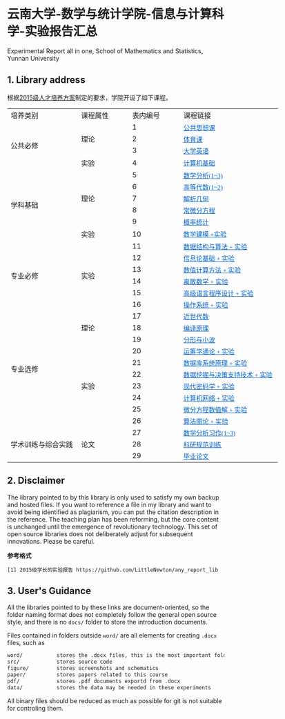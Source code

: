 # 云南大学-数学与统计学院-信息与计算科学-实验报告汇总

Experimental Report all in one, School of Mathematics and Statistics, Yunnan University

## 1. Library address

根据[2015级人才培养方案](https://github.com/LittleNewton/Undergraduate_Course)制定的要求，学院开设了如下课程。

<table border=0 cellpadding=0 cellspacing=0 width=627 style='border-collapse: 
 collapse;table-layout:fixed;width:470pt'>
 <col width=165 style='mso-width-source:userset;width:123pt'>
 <col width=114 style='mso-width-source:userset;width:85pt'>
 <col class=x22 width=114 style='mso-width-source:userset;width:85pt'>
 <col width=234 style='mso-width-source:userset;width:175pt'>
 <tr height=18 style='mso-height-source:userset;height:13.9pt' id='r0'>
<td height=18 class=x23 width=165 style='height:13.9pt;width:123.75pt;' >培养类别</td>
<td class=x23 width=114 style='width:85.5pt;' >课程属性</td>
<td class=x23 width=114 style='width:85.5pt;' >表内编号</td>
<td class=x23 width=234 style='width:175.5pt;' >课程链接</td>
 </tr>
 <tr height=18 style='mso-height-source:userset;height:13.9pt' id='r1'>
<td rowspan=4 height=74 class=x27 style='height:55.6pt;' >公共必修</td>
<td rowspan=3 height=55 class=x27 style='height:41.7pt;' >理论</td>
<td class=x25>1</td>
<td class=x24><a href="https://github.com/LittleNewton/Public_Required_Course" target="_parent"><span style='font-size:11pt;color:#0563C1;font-weight:400;text-decoration: underline;text-line-through:none;text-underline-style:single;font-family:"等线";'>公共思想课</span></a></td>
 </tr>
 <tr height=18 style='mso-height-source:userset;height:13.9pt' id='r2'>
<td class=x25>2</td>
<td class=x24><a href="https://github.com/LittleNewton/Physical_Education" target="_parent"><span style='font-size:11pt;color:#0563C1;font-weight:400;text-decoration: underline;text-line-through:none;text-underline-style:single;font-family:"等线";'>体育课</span></a></td>
 </tr>
 <tr height=18 style='mso-height-source:userset;height:13.9pt' id='r3'>
<td class=x26>3</td>
<td class=x24><a href="https://github.com/LittleNewton/College_English_Learning" target="_parent"><span style='font-size:11pt;color:#0563C1;font-weight:400;text-decoration: underline;text-line-through:none;text-underline-style:single;font-family:"等线";'>大学英语</span></a></td>
 </tr>
 <tr height=18 style='mso-height-source:userset;height:13.9pt' id='r4'>
<td class=x26>实验</td>
<td class=x26>4</td>
<td class=x24><a href="https://github.com/LittleNewton/Computer_Foundation_Report" target="_parent"><span style='font-size:11pt;color:#0563C1;font-weight:400;text-decoration: underline;text-line-through:none;text-underline-style:single;font-family:"等线";'>计算机基础</span></a></td>
 </tr>
 <tr height=18 style='mso-height-source:userset;height:13.9pt' id='r5'>
<td rowspan=6 height=111 class=x27 style='height:83.4pt;' >学科基础</td>
<td rowspan=5 height=92 class=x27 style='height:69.5pt;' >理论</td>
<td class=x26>5</td>
<td class=x24><a href="https://github.com/LittleNewton/Mathematical_Analysis_NOTES" target="_parent"><span style='font-size:11pt;color:#0563C1;font-weight:400;text-decoration: underline;text-line-through:none;text-underline-style:single;font-family:"等线";'>数学分析(1~3)</span></a></td>
 </tr>
 <tr height=18 style='mso-height-source:userset;height:13.9pt' id='r6'>
<td class=x26>6</td>
<td class=x24><a href="https://github.com/LittleNewton/Advanced_Algebra_NOTES" target="_parent"><span style='font-size:11pt;color:#0563C1;font-weight:400;text-decoration: underline;text-line-through:none;text-underline-style:single;font-family:"等线";'>高等代数(1~2)</span></a></td>
 </tr>
 <tr height=18 style='mso-height-source:userset;height:13.9pt' id='r7'>
<td class=x26>7</td>
<td class=x24><a href="https://github.com/LittleNewton/Analytic_Geometry_NOTES" target="_parent"><span style='font-size:11pt;color:#0563C1;font-weight:400;text-decoration: underline;text-line-through:none;text-underline-style:single;font-family:"等线";'>解析几何</span></a></td>
 </tr>
 <tr height=18 style='mso-height-source:userset;height:13.9pt' id='r8'>
<td class=x26>8</td>
<td class=x24><a href="https://github.com/LittleNewton/Ordinary_Differential_Equation_NOTES" target="_parent"><span style='font-size:11pt;color:#0563C1;font-weight:400;text-decoration: underline;text-line-through:none;text-underline-style:single;font-family:"等线";'>常微分方程</span></a></td>
 </tr>
 <tr height=18 style='mso-height-source:userset;height:13.9pt' id='r9'>
<td class=x26>9</td>
<td class=x24><a href="https://github.com/LittleNewton/Probability_Theory_and_Mathematical_Statistics_NOTES" target="_parent"><span style='font-size:11pt;color:#0563C1;font-weight:400;text-decoration: underline;text-line-through:none;text-underline-style:single;font-family:"等线";'>概率统计</span></a></td>
 </tr>
 <tr height=18 style='mso-height-source:userset;height:13.9pt' id='r10'>
<td class=x25>实验</td>
<td class=x26>10</td>
<td class=x24><a href="https://github.com/LittleNewton/Mathematical_Modeling_Report" target="_parent"><span style='font-size:11pt;color:#0563C1;font-weight:400;text-decoration: underline;text-line-through:none;text-underline-style:single;font-family:"等线";'>数学建模 +实验</span></a></td>
 </tr>
 <tr height=18 style='mso-height-source:userset;height:13.9pt' id='r11'>
<td rowspan=6 height=111 class=x27 style='height:83.4pt;' >专业必修</td>
<td rowspan=6 height=111 class=x27 style='height:83.4pt;' >实验</td>
<td class=x26>11</td>
<td class=x24><a href="https://github.com/LittleNewton/Data_Structure_and_Algorithm_Report" target="_parent"><span style='font-size:11pt;color:#0563C1;font-weight:400;text-decoration: underline;text-line-through:none;text-underline-style:single;font-family:"等线";'>数据结构与算法 + 实验</span></a></td>
 </tr>
 <tr height=18 style='mso-height-source:userset;height:13.9pt' id='r12'>
<td class=x26>12</td>
<td class=x24><a href="https://github.com/LittleNewton/Elements_of_Information_Theory_Report" target="_parent"><span style='font-size:11pt;color:#0563C1;font-weight:400;text-decoration: underline;text-line-through:none;text-underline-style:single;font-family:"等线";'>信息论基础 + 实验</span></a></td>
 </tr>
 <tr height=18 style='mso-height-source:userset;height:13.9pt' id='r13'>
<td class=x26>13</td>
<td class=x24><a href="https://github.com/LittleNewton/Numerical_Calculation_Report" target="_parent"><span style='font-size:11pt;color:#0563C1;font-weight:400;text-decoration: underline;text-line-through:none;text-underline-style:single;font-family:"等线";'>数值计算方法 + 实验</span></a></td>
 </tr>
 <tr height=18 style='mso-height-source:userset;height:13.9pt' id='r14'>
<td class=x26>14</td>
<td class=x24><a href="https://github.com/LittleNewton/Discrete_Mathematics_Report" target="_parent"><span style='font-size:11pt;color:#0563C1;font-weight:400;text-decoration: underline;text-line-through:none;text-underline-style:single;font-family:"等线";'>离散数学 + 实验</span></a></td>
 </tr>
 <tr height=18 style='mso-height-source:userset;height:13.9pt' id='r15'>
<td class=x26>15</td>
<td class=x24><a href="https://github.com/LittleNewton/C_Program_Design_Report" target="_parent"><span style='font-size:11pt;color:#0563C1;font-weight:400;text-decoration: underline;text-line-through:none;text-underline-style:single;font-family:"等线";'>高级语言程序设计 + 实验</span></a></td>
 </tr>
 <tr height=18 style='mso-height-source:userset;height:13.9pt' id='r16'>
<td class=x26>16</td>
<td class=x24><a href="https://github.com/LittleNewton/Operating_System_Report" target="_parent"><span style='font-size:11pt;color:#0563C1;font-weight:400;text-decoration: underline;text-line-through:none;text-underline-style:single;font-family:"等线";'>操作系统 + 实验</span></a></td>
 </tr>
 <tr height=18 style='mso-height-source:userset;height:13.9pt' id='r17'>
<td rowspan=10 height=185 class=x27 style='height:139pt;' >专业选修</td>
<td rowspan=3 height=55 class=x27 style='height:41.7pt;' >理论</td>
<td class=x26>17</td>
<td class=x24><a href="https://github.com/LittleNewton/Modern_Algebra_NOTES" target="_parent"><span style='font-size:11pt;color:#0563C1;font-weight:400;text-decoration: underline;text-line-through:none;text-underline-style:single;font-family:"等线";'>近世代数 </span></a></td>
 </tr>
 <tr height=18 style='mso-height-source:userset;height:13.9pt' id='r18'>
<td class=x26>18</td>
<td class=x24><a href="https://github.com/LittleNewton/Compile_Principles_NOTES" target="_parent"><span style='font-size:11pt;color:#0563C1;font-weight:400;text-decoration: underline;text-line-through:none;text-underline-style:single;font-family:"等线";'>编译原理</span></a></td>
 </tr>
 <tr height=18 style='mso-height-source:userset;height:13.9pt' id='r19'>
<td class=x26>19</td>
<td class=x24><a href="baidu.com" target="_parent"><span style='font-size:11pt;color:#0563C1;font-weight:400;text-decoration: underline;text-line-through:none;text-underline-style:single;font-family:"等线";'>分形与小波</span></a></td>
 </tr>
 <tr height=18 style='mso-height-source:userset;height:13.9pt' id='r20'>
<td rowspan=7 height=129 class=x27 style='height:97.3pt;' >实验</td>
<td class=x26>20</td>
<td class=x24><a href="https://github.com/LittleNewton/Operations_Research_Report/" target="_parent"><span style='font-size:11pt;color:#0563C1;font-weight:400;text-decoration: underline;text-line-through:none;text-underline-style:single;font-family:"等线";'>运筹学通论 + 实验</span></a></td>
 </tr>
 <tr height=18 style='mso-height-source:userset;height:13.9pt' id='r21'>
<td class=x26>21</td>
<td class=x24><a href="https://github.com/LittleNewton/Database_System_Introduction_Report" target="_parent"><span style='font-size:11pt;color:#0563C1;font-weight:400;text-decoration: underline;text-line-through:none;text-underline-style:single;font-family:"等线";'>数据库系统原理 + 实验</span></a></td>
 </tr>
 <tr height=18 style='mso-height-source:userset;height:13.9pt' id='r22'>
<td class=x26>22</td>
<td class=x24><a href="https://github.com/LittleNewton/Data_Mining_Report" target="_parent"><span style='font-size:11pt;color:#0563C1;font-weight:400;text-decoration: underline;text-line-through:none;text-underline-style:single;font-family:"等线";'>数据挖掘与决策支持技术 + 实验</span></a></td>
 </tr>
 <tr height=18 style='mso-height-source:userset;height:13.9pt' id='r23'>
<td class=x26>23</td>
<td class=x24><a href="https://github.com/LittleNewton/Modern_Cryptography_Report" target="_parent"><span style='font-size:11pt;color:#0563C1;font-weight:400;text-decoration: underline;text-line-through:none;text-underline-style:single;font-family:"等线";'>现代密码学 + 实验</span></a></td>
 </tr>
 <tr height=18 style='mso-height-source:userset;height:13.9pt' id='r24'>
<td class=x26>24</td>
<td class=x24><a href="https://github.com/LittleNewton/Computer_Network_Report" target="_parent"><span style='font-size:11pt;color:#0563C1;font-weight:400;text-decoration: underline;text-line-through:none;text-underline-style:single;font-family:"等线";'>计算机网络 + 实验</span></a></td>
 </tr>
 <tr height=18 style='mso-height-source:userset;height:13.9pt' id='r25'>
<td class=x26>25</td>
<td class=x24><a href="https://github.com/LittleNewton/NumSln_of_DiffEq_Report" target="_parent"><span style='font-size:11pt;color:#0563C1;font-weight:400;text-decoration: underline;text-line-through:none;text-underline-style:single;font-family:"等线";'>微分方程数值解 + 实验</span></a></td>
 </tr>
 <tr height=18 style='mso-height-source:userset;height:13.9pt' id='r26'>
<td class=x26>26</td>
<td class=x24><a href="https://github.com/LittleNewton/Algorithm_of_Graph_Theory_Report" target="_parent"><span style='font-size:11pt;color:#0563C1;font-weight:400;text-decoration: underline;text-line-through:none;text-underline-style:single;font-family:"等线";'>算法图论 + 实验</span></a></td>
 </tr>
 <tr height=18 style='mso-height-source:userset;height:13.9pt' id='r27'>
<td rowspan=3 height=55 class=x27 style='height:41.7pt;' >学术训练与综合实践</td>
<td rowspan=3 height=55 class=x27 style='height:41.7pt;' >论文</td>
<td class=x26>27</td>
<td class=x24><a href="https://github.com/LittleNewton/Mathematical_Analysis_Paper" target="_parent"><span style='font-size:11pt;color:#0563C1;font-weight:400;text-decoration: underline;text-line-through:none;text-underline-style:single;font-family:"等线";'>数学分析习作(1~3)</span></a></td>
 </tr>
 <tr height=18 style='mso-height-source:userset;height:13.9pt' id='r28'>
<td class=x26>28</td>
<td class=x24><a href="https://github.com/LittleNewton/Academic_Training_Paper" target="_parent"><span style='font-size:11pt;color:#0563C1;font-weight:400;text-decoration: underline;text-line-through:none;text-underline-style:single;font-family:"等线";'>科研规范训练</span></a></td>
 </tr>
 <tr height=18 style='mso-height-source:userset;height:13.9pt' id='r29'>
<td class=x26>29</td>
<td class=x24><a href="https://github.com/LittleNewton/Thesis_for_Graduation_Paper" target="_parent"><span style='font-size:11pt;color:#0563C1;font-weight:400;text-decoration: underline;text-line-through:none;text-underline-style:single;font-family:"等线";'>毕业论文</span></a></td>
 </tr>
<![if supportMisalignedColumns]>
 <tr height=0 style='display:none'>
  <td width=165 style='width:123.75pt'></td>
  <td width=114 style='width:85.5pt'></td>
  <td width=114 style='width:85.5pt'></td>
  <td width=234 style='width:175.5pt'></td>
 </tr>
 <![endif]>
</table>

## 2. Disclaimer

The library pointed to by this library is only used to satisfy my own backup and hosted files. If you want to reference a file in my library and want to avoid being identified as plagiarism, you can put the citation description in the reference. The teaching plan has been reforming, but the core content is unchanged until the emergence of revolutionary technology. This set of open source libraries does not deliberately adjust for subsequent innovations. Please be careful.

**参考格式**

```
[1] 2015级学长的实验报告 https://github.com/LittleNewton/any_report_lib
```

## 3. User's Guidance

All the libraries pointed to by these links are document-oriented, so the folder naming format does not completely follow the general open source style, and there is no `docs/` folder to store the introduction documents. 

Files contained in folders outside `word/` are all elements for creating `.docx` files, such as

``` txt
word/           stores the .docx files, this is the most important folder
src/            stores source code
figure/         stores screenshots and schematics
paper/          stores papers related to this course
pdf/            stores .pdf documents exportd from .docx
data/           stores the data may be needed in these experiments
```

All binary files should be reduced as much as possible for git is not suitable for controling them.